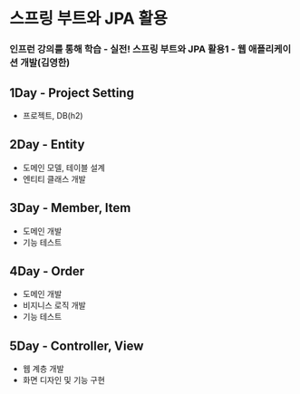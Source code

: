 # 스프링 부트와 JPA 활용
### 인프런 강의를 통해 학습 - 실전! 스프링 부트와 JPA 활용1 - 웹 애플리케이션 개발(김영한)

## 1Day - Project Setting
  - 프로젝트, DB(h2)

## 2Day - Entity
  - 도메인 모델, 테이블 설계
  - 엔티티 클래스 개발
  
## 3Day - Member, Item
  - 도메인 개발
  - 기능 테스트

## 4Day - Order
  - 도메인 개발
  - 비지니스 로직 개발
  - 기능 테스트

## 5Day - Controller, View
  - 웹 계층 개발
  - 화면 디자인 및 기능 구현
